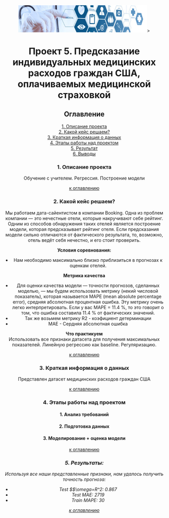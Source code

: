 <center> <img src=dataset-cover.jpg width=400px height=30%>>   

# Проект 5. Предсказание индивидуальных медицинских расходов граждан США, оплачиваемых медицинской страховкой


## <a1 id="title0">Оглавление</a1>  
[1. Описание проекта](#title1)  
[2. Какой кейс решаем?](#title2)  
[3. Краткая информация о данных](#title3)  
[4. Этапы работы над проектом](#title4)  
[5. Результат](#title5)    
[6. Выводы](#title6) 

### <b id="title1">1. Описание проекта</b>  
Обучение с учителем. Регрессия. Построение модели

[к оглавлению](#title0)


### <c id="title2">2. Какой кейс решаем?</c>    
Мы работаем дата-сайентистом в компании Booking. Одна из проблем компании — это нечестные отели, которые накручивают себе рейтинг. Одним из способов обнаружения таких отелей является построение модели, которая предсказывает рейтинг отеля. Если предсказания модели сильно отличаются от фактического результата, то, возможно, отель ведёт себя нечестно, и его стоит проверить.

**Условия соревнования:**   
- Нам необходимо максимально близко приблизиться в прогнозах к оценкам отелей.

**Метрика качества**     
- Для оценки качества модели — точности прогнозов, сделанных моделью, — мы будем использовать метрику (некий числовой показатель), которая называется MAPE (mean absolute percentage error), средняя абсолютная процентная ошибка. Эту метрику очень легко интерпретировать. Если у вас MAPE = 11.4 %, то это говорит о том, что ошибка составила 11.4 % от фактических значений.
- Так же возьмем метрику R2 - коэфициент детерминации
- МАЕ - Сердняя абсолютная ошибка



**Что практикуем**     
Использовать все признаки датасета для получения максимальных показателей. Линейную регрессию как baseline. Регуляризацию.

[к оглавлению](#title0)

### <d id="title3">3. Краткая информация о данных<d>
Представлен датасет медицинских расходов граждан США


[к оглавлению](#title0)


### <e id="title4">4. Этапы работы над проектом<e>
#### 1. Анализ требований
#### 2. Подготовка данных
#### 3. Моделирование + оценка модели


[к оглавлению](#title0)


### <i id="title5">5. Результаты:<i>  
Используя все наши представленные признаки, нам удалось получить точность прогноза:
- Test $$\omega=R^2: 0.867     
- Test MAE: 2719
- Train MAPE: 30


[к оглавлению](#title0)



